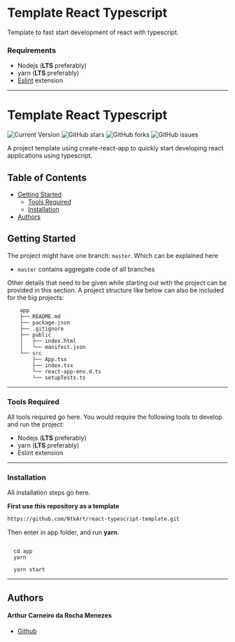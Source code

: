 # Template React Typescript
Template to fast start development of react with typescript.

### Requirements

- Nodejs (**LTS** preferably)
- yarn (**LTS** preferably)
- [Eslint](https://marketplace.visualstudio.com/items?itemName=dbaeumer.vscode-eslint "Eslint") extension
--- 

# Template React Typescript

![Current Version](https://img.shields.io/badge/version-v0.1-red)
![GitHub stars](https://img.shields.io/github/stars/NtkArt/react-typescript-template)
![GitHub forks](https://img.shields.io/github/forks/NtkArt/react-typescript-template)
![GitHub issues](https://img.shields.io/github/issues/NtkArt/react-typescript-template)

A project template using create-react-app to quickly start developing react applications using typescript.

## Table of Contents
- [Getting Started](#getting-started)
	- [Tools Required](#tools-required)
	- [Installation](#installation)
- [Authors](#authors)
## Getting Started

The project might have one branch: `master`. Which can be explained here

* `master` contains aggregate code of all branches

Other details that need to be given while starting out with the project can be provided in this section. A project structure like below can also be included for the big projects:

```
	app
	├── README.md
	├── package.json
	├── .gitignore
	├── public
	│   ├── index.html
	│   └── manifest.json
	└── src
		├── App.tsx
		├── index.tsx
		└── react-app-env.d.ts
		└── setupTests.ts
```
--- 
### Tools Required

All tools required go here. You would require the following tools to develop and run the project:

* Nodejs (**LTS** preferably)
*  yarn (**LTS** preferably)
*  Eslint extension
---
### Installation

All installation steps go here.


**First use this repository as a template**
````bash
https://github.com/NtkArt/react-typescript-template.git
````
Then enter in app folder, and run **yarn**.

````yarn

  cd app
  yarn

  yarn start

````
---

## Authors

#### Arthur Carneiro da Rocha Menezes

* [Github](https://github.com/ntkart "Github")
